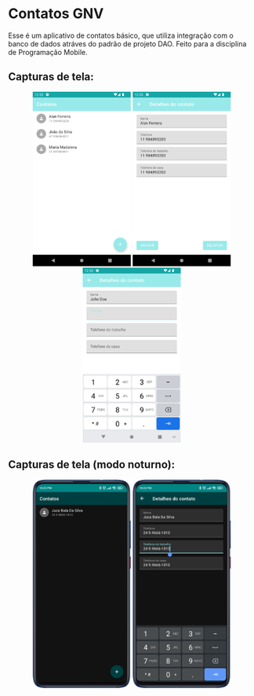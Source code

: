 # Contatos GNV

Esse é um aplicativo de contatos básico, que utiliza integração com o banco de dados atráves do padrão de projeto DAO.
Feito para a disciplina de Programação Mobile.

## Capturas de tela:

<p align="center">
  <img src="pictures/main.png" width="200" title="Imagem 1" alt="Captura de tela 1">
  <img src="pictures/edit.png" width="200" title="Imagem 2" alt="Captura de tela 2">
  <img src="pictures/new.png" width="200" title="Imagem 3" alt="Captura de tela 3">
</p>

## Capturas de tela (modo noturno):
<p align="center">
  <img src="pictures/mainDark.png" width="200" title="Imagem 1" alt="Captura de tela 4">
  <img src="pictures/editDark.png" width="200" title="Imagem 2" alt="Captura de tela 5">
</p>
